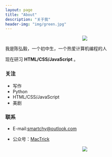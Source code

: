 ```yaml
---
layout: page
title: "About"
description: "关于我"
header-img: "img/green.jpg"
---
```


<center>
    <p><img src="http://nzr2ybsda.qnssl.com/images/74643/FqpyIlmjsJ9tHYgqaCHZnpfsqwAf.png?imageMogr2/strip/thumbnail/!200x200r/gravity/Center/crop/200x200/format/png" align="center"></p>
</center>

我是陈弘毅，一个初中生，一个热爱计算机编程的人

现在研习 **HTML/CSS/JavaScript** 。


<h3>关注</h3>


- 写作
- Python
- HTML/CSS/JavaScript
- 美剧



<h3>联系</h3>

- E-mail:[smartchy@outlook.com](mailto:smartchy@outlook.com)

- 公众号：[MacTrick](http://mactrick.sxl.cn)


<center>
    <p><img src="http://nzr2ybsda.qnssl.com/images/74643/FsDEcZQEMjNTCv7GrtmvGGcThjhX.jpg?imageMogr2/strip/thumbnail/1200x9000%3E/interlace/1/format/jpg" align="center"></p>
</center>






